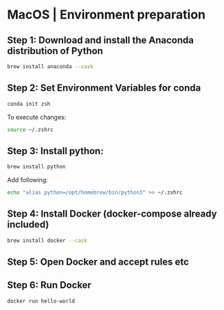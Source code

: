 # MacOS | Environment preparation

## Step 1: Download and install the Anaconda distribution of Python

```sh
brew install anaconda --cask
```

## Step 2: Set Environment Variables for conda

```sh
conda init zsh
```

To execute changes:

```sh
source ~/.zshrc
```

## Step 3: Install python:

```sh
brew install python
```

Add following:

```sh
echo "alias python=/opt/homebrew/bin/python3" >> ~/.zshrc
```

## Step 4: Install Docker (docker-compose already included)

```sh
brew install docker --cask
```

## Step 5: Open Docker and accept rules etc

## Step 6: Run Docker

```sh
docker run hello-world
```
